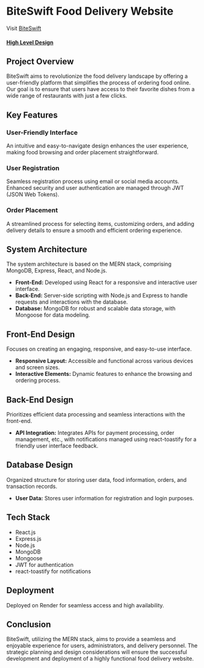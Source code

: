 # BiteSwift Food Delivery Website

Visit [BiteSwift](https://biteswift.onrender.com)

<h4><a href="https://1drv.ms/w/c/b1159589402332dd/EUGHifLyxD5IuCYEQ_A7b9IB5u-rhtdgD5e2pG8_kqHa4w?e=P6tfFI"> High Level Design </a></h4>

## Project Overview

BiteSwift aims to revolutionize the food delivery landscape by offering a user-friendly platform that simplifies the process of ordering food online. Our goal is to ensure that users have access to their favorite dishes from a wide range of restaurants with just a few clicks.

## Key Features

### User-Friendly Interface
An intuitive and easy-to-navigate design enhances the user experience, making food browsing and order placement straightforward.

### User Registration
Seamless registration process using email or social media accounts. Enhanced security and user authentication are managed through JWT (JSON Web Tokens).

### Order Placement
A streamlined process for selecting items, customizing orders, and adding delivery details to ensure a smooth and efficient ordering experience.

## System Architecture

The system architecture is based on the MERN stack, comprising MongoDB, Express, React, and Node.js.

- **Front-End:** Developed using React for a responsive and interactive user interface.
- **Back-End:** Server-side scripting with Node.js and Express to handle requests and interactions with the database.
- **Database:** MongoDB for robust and scalable data storage, with Mongoose for data modeling.

## Front-End Design

Focuses on creating an engaging, responsive, and easy-to-use interface.

- **Responsive Layout:** Accessible and functional across various devices and screen sizes.
- **Interactive Elements:** Dynamic features to enhance the browsing and ordering process.

## Back-End Design

Prioritizes efficient data processing and seamless interactions with the front-end.

- **API Integration:** Integrates APIs for payment processing, order management, etc., with notifications managed using react-toastify for a friendly user interface feedback.

## Database Design

Organized structure for storing user data, food information, orders, and transaction records.

- **User Data:** Stores user information for registration and login purposes.

## Tech Stack

- React.js
- Express.js
- Node.js
- MongoDB
- Mongoose
- JWT for authentication
- react-toastify for notifications

## Deployment

Deployed on Render for seamless access and high availability.

## Conclusion

BiteSwift, utilizing the MERN stack, aims to provide a seamless and enjoyable experience for users, administrators, and delivery personnel. The strategic planning and design considerations will ensure the successful development and deployment of a highly functional food delivery website.
